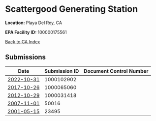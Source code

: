 # Scattergood Generating Station

**Location:** Playa Del Rey, CA

**EPA Facility ID:** 100000175561

[Back to CA Index](../../index.md)

## Submissions

| Date | Submission ID | Document Control Number |
|------|--------------|-------------------------|
| [2022-10-31](submissions/1000102902.md) | 1000102902 |  |
| [2017-10-26](submissions/1000065060.md) | 1000065060 |  |
| [2012-10-29](submissions/1000031418.md) | 1000031418 |  |
| [2007-11-01](submissions/50016.md) | 50016 |  |
| [2001-05-15](submissions/23495.md) | 23495 |  |
